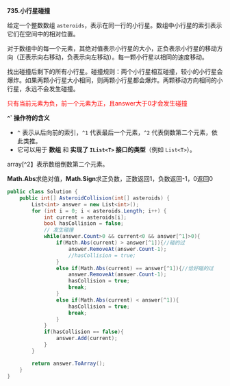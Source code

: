 **735.小行星碰撞**

给定一个整数数组 `asteroids`，表示在同一行的小行星。数组中小行星的索引表示它们在空间中的相对位置。

对于数组中的每一个元素，其绝对值表示小行星的大小，正负表示小行星的移动方向（正表示向右移动，负表示向左移动）。每一颗小行星以相同的速度移动。

找出碰撞后剩下的所有小行星。碰撞规则：两个小行星相互碰撞，较小的小行星会爆炸。如果两颗小行星大小相同，则两颗小行星都会爆炸。两颗移动方向相同的小行星，永远不会发生碰撞。

<span style="color:#FF0000;">只有当前元素为负，前一个元素为正，且answer大于0才会发生碰撞</span>

<span style="font-weight:bold;">^` 操作符的含义</span>

- `^` 表示从后向前的索引，`^1` 代表最后一个元素，`^2` 代表倒数第二个元素，依此类推。
- 它可以用于 **数组** 和 **实现了 `IList<T>` 接口的类型**（例如 `List<T>`）。

array[^2】表示数组倒数第二个元素。

<span style="font-weight:bold;">Math.Abs</span>求绝对值，<span style="font-weight:bold;">Math.Sign</span>求正负数，正数返回1，负数返回-1，0返回0

```c#
public class Solution {
    public int[] AsteroidCollision(int[] asteroids) {
        List<int> answer = new List<int>();
        for (int i = 0; i < asteroids.Length; i++) {
            int current = asteroids[i];
            bool hasCollision = false;
            // 发生碰撞
            while(answer.Count>0 && current<0 && answer[^1]>0){
                if(Math.Abs(current) > answer[^1]){//碰的过
                    answer.RemoveAt(answer.Count-1);
                    //hasCollision = true;
                }
                else if(Math.Abs(current) == answer[^1]){//恰好碰的过
                    answer.RemoveAt(answer.Count-1);
                    hasCollision = true;
                    break;
                }
                else if(Math.Abs(current) < answer[^1]){
                    hasCollision = true;
                    break;
                }  
            }
            if(hasCollision == false){
                answer.Add(current);
            }
        }

        return answer.ToArray();
    }
}

```

